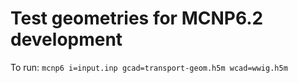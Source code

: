 # Test geometries for MCNP6.2 development

To run: `mcnp6 i=input.inp gcad=transport-geom.h5m wcad=wwig.h5m`
